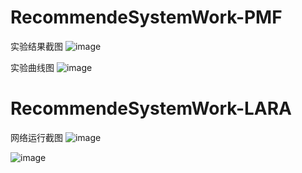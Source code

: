# RecommendeSystemWork-PMF
实验结果截图
![image](https://user-images.githubusercontent.com/56584155/114364489-08d83780-9bac-11eb-971b-f5dc0045eadc.png)


实验曲线图
![image](https://user-images.githubusercontent.com/56584155/114364595-20afbb80-9bac-11eb-8d61-eff8925b2981.png)


# RecommendeSystemWork-LARA
网络运行截图
![image](https://user-images.githubusercontent.com/56584155/115194708-61658280-a120-11eb-801f-f7034af271bc.png)

![image](https://user-images.githubusercontent.com/56584155/115195716-accc6080-a121-11eb-847e-3d0a11445d81.png)


